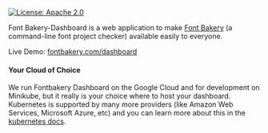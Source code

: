 [![License: Apache 2.0](https://img.shields.io/badge/License-Apache%202.0-brightgreen.svg)](https://github.com/googlefonts/fontbakery/blob/master/LICENSE.txt)

Font Bakery-Dashboard is a web application to make [Font Bakery](https://github.com/googlefonts/fontbakery) (a command-line font project checker) available easily to everyone.

Live Demo: [fontbakery.com/dashboard](https://fontbakery.com/dashboard)

#### Your Cloud of Choice

We run Fontbakery Dashboard on the Google Cloud and for development on Minikube, but it really is your choice where to host your dashboard.
Kubernetes is supported by many more providers (like Amazon Web Services, Microsoft Azure, etc) and you can learn more about this in the [kubernetes docs](https://kubernetes.io/docs/setup/pick-right-solution).
